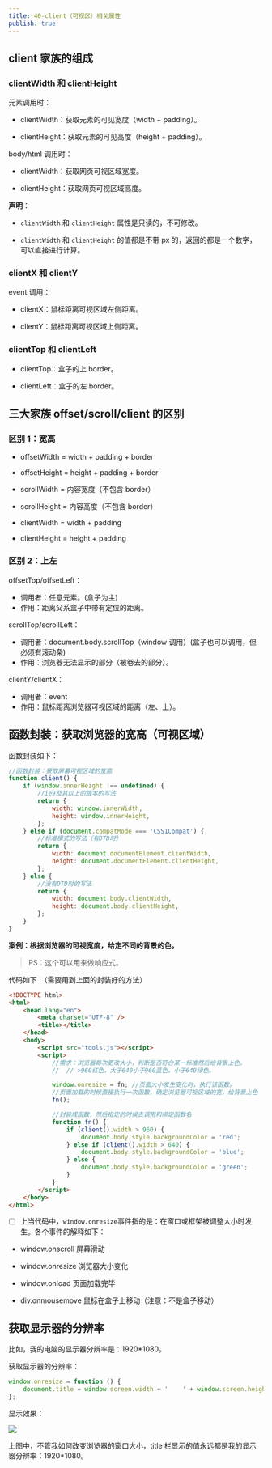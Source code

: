 ```yaml
---
title: 40-client（可视区）相关属性
publish: true
---
```


## client 家族的组成

### clientWidth 和 clientHeight

元素调用时：

- clientWidth：获取元素的可见宽度（width + padding）。

- clientHeight：获取元素的可见高度（height + padding）。

body/html 调用时：

- clientWidth：获取网页可视区域宽度。

- clientHeight：获取网页可视区域高度。

**声明**：

- `clientWidth` 和 `clientHeight` 属性是只读的，不可修改。

- `clientWidth` 和 `clientHeight` 的值都是不带 px 的，返回的都是一个数字，可以直接进行计算。

### clientX 和 clientY

event 调用：

- clientX：鼠标距离可视区域左侧距离。

- clientY：鼠标距离可视区域上侧距离。

### clientTop 和 clientLeft

- clientTop：盒子的上 border。

- clientLeft：盒子的左 border。

## 三大家族 offset/scroll/client 的区别

### 区别 1：宽高

- offsetWidth = width + padding + border
- offsetHeight = height + padding + border

- scrollWidth = 内容宽度（不包含 border）
- scrollHeight = 内容高度（不包含 border）

- clientWidth = width + padding
- clientHeight = height + padding

### 区别 2：上左

offsetTop/offsetLeft：

- 调用者：任意元素。(盒子为主)
- 作用：距离父系盒子中带有定位的距离。

scrollTop/scrollLeft：

- 调用者：document.body.scrollTop（window 调用）(盒子也可以调用，但必须有滚动条)
- 作用：浏览器无法显示的部分（被卷去的部分）。

clientY/clientX：

- 调用者：event
- 作用：鼠标距离浏览器可视区域的距离（左、上）。

## 函数封装：获取浏览器的宽高（可视区域）

函数封装如下：

```javascript
//函数封装：获取屏幕可视区域的宽高
function client() {
	if (window.innerHeight !== undefined) {
		//ie9及其以上的版本的写法
		return {
			width: window.innerWidth,
			height: window.innerHeight,
		};
	} else if (document.compatMode === 'CSS1Compat') {
		//标准模式的写法（有DTD时）
		return {
			width: document.documentElement.clientWidth,
			height: document.documentElement.clientHeight,
		};
	} else {
		//没有DTD时的写法
		return {
			width: document.body.clientWidth,
			height: document.body.clientHeight,
		};
	}
}
```

**案例：根据浏览器的可视宽度，给定不同的背景的色。**

> PS：这个可以用来做响应式。

代码如下：（需要用到上面的封装好的方法）

```html
<!DOCTYPE html>
<html>
	<head lang="en">
		<meta charset="UTF-8" />
		<title></title>
	</head>
	<body>
		<script src="tools.js"></script>
		<script>
			//需求：浏览器每次更改大小，判断是否符合某一标准然后给背景上色。
			//  // >960红色，大于640小于960蓝色，小于640绿色。

			window.onresize = fn; //页面大小发生变化时，执行该函数。
			//页面加载的时候直接执行一次函数，确定浏览器可视区域的宽，给背景上色
			fn();

			//封装成函数，然后指定的时候去调用和绑定函数名
			function fn() {
				if (client().width > 960) {
					document.body.style.backgroundColor = 'red';
				} else if (client().width > 640) {
					document.body.style.backgroundColor = 'blue';
				} else {
					document.body.style.backgroundColor = 'green';
				}
			}
		</script>
	</body>
</html>
```

- [ ] 上当代码中，`window.onresize`事件指的是：在窗口或框架被调整大小时发生。各个事件的解释如下：

* window.onscroll 屏幕滑动

* window.onresize 浏览器大小变化

* window.onload 页面加载完毕

* div.onmousemove 鼠标在盒子上移动（注意：不是盒子移动）

## 获取显示器的分辨率

比如，我的电脑的显示器分辨率是：1920\*1080。

获取显示器的分辨率：

```javascript
window.onresize = function () {
	document.title = window.screen.width + '    ' + window.screen.height;
};
```

显示效果：

![]( D:/html5_folder/my-webdoc/图床/qgyh/20180203_2155.png)

上图中，不管我如何改变浏览器的窗口大小，title 栏显示的值永远都是我的显示器分辨率：1920\*1080。
